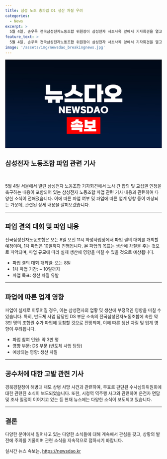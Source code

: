 ```yaml
---
title: 삼성 노조 총파업 D1 생산 차질 우려
categories:
  - News
excerpt: >
  5월 4일, 손우목 전국삼성전자노동조합 위원장이 삼성전자 서초사옥 앞에서 기자회견을 열고 사측의 임금조정안 철회와 합리적 노조안 합의를 촉구했다. 전삼노의 총파업 결의 대회가 하루 앞으로 다가오며 업계 긴장감이 높아지고 있다. 삼성 전자 반도체 업황에도 부정적인 영향을 미칠 우려가 있다. 전삼노는 추가적인 단체 행동에도 나설 것으로 밝혔으며 노조 측 요구안은 임금 상승과 OPI 제도 개선, 무임금 파업으로 인한 손실 보상을 포함하고 있다. 현대차는 튀르키예 한국공원 개선 프로젝트를 완료하여 최근 준공식을 열었다. 높아진 중국의 미국 스파이 기지 확대로 미국 내 안보 위협이 제기되고 있으며, 쿠바에 스파이 기지가 설치될 경우 중국의 군사정보 수집 능력이 미국의 안보에 영향을 미칠 것으로 우려되고 있다. 경북경찰청은 채상병 소속 대대 부대장이 김철문 경북청장을 고위공직자범죄수사처에 고발했으며, 시청역 역주행 사고를 수사 중인 경찰이 가해차량 운전자 차씨와 2차 조사 일정을 조율 중이다.
feature_text: >
  5월 4일, 손우목 전국삼성전자노동조합 위원장이 삼성전자 서초사옥 앞에서 기자회견을 열고 사측의 임금조정안 철회와 합리적 노조안 합의를 촉구했다. 전삼노의 총파업 결의 대회가 하루 앞으로 다가오며 업계 긴장감이 높아지고 있다. 삼성 전자 반도체 업황에도 부정적인 영향을 미칠 우려가 있다. 전삼노는 추가적인 단체 행동에도 나설 것으로 밝혔으며 노조 측 요구안은 임금 상승과 OPI 제도 개선, 무임금 파업으로 인한 손실 보상을 포함하고 있다. 현대차는 튀르키예 한국공원 개선 프로젝트를 완료하여 최근 준공식을 열었다. 높아진 중국의 미국 스파이 기지 확대로 미국 내 안보 위협이 제기되고 있으며, 쿠바에 스파이 기지가 설치될 경우 중국의 군사정보 수집 능력이 미국의 안보에 영향을 미칠 것으로 우려되고 있다. 경북경찰청은 채상병 소속 대대 부대장이 김철문 경북청장을 고위공직자범죄수사처에 고발했으며, 시청역 역주행 사고를 수사 중인 경찰이 가해차량 운전자 차씨와 2차 조사 일정을 조율 중이다.
image: '/assets/img/newsdao_breakingnews.jpg'
---
```


<p><img src="/assets/img/newsdao_breakingnews.jpg" alt="firstkoreanews 속보" /></p>

<h2 data-ke-size="size26">삼성전자 노동조합 파업 관련 기사</h2>

<p data-ke-size="size16">&nbsp;</p>

<p data-ke-size="size16">5월 4일 서울에서 열린 삼성전자 노동조합 기자회견에서 노사 간 합의 및 교섭권 인정을 촉구하는 내용이 포함되어 있는 삼성전자 노동조합 파업 관련 기사 내용과 관련하여 다양한 소식이 전해졌습니다. 이에 따른 파업 여부 및 파업에 따른 업계 영향 등이 예상되는 가운데, 관련된 상세 내용을 살펴보겠습니다.</p>

<hr>

<h2 data-ke-size="size26">파업 결의 대회 및 파업 내용</h2>

<p data-ke-size="size16">전국삼성전자노동조합은 오는 8일 오전 11시 화성사업장에서 파업 결의 대회를 개최할 예정이며, 1차 파업은 10일까지 진행됩니다. 본 파업의 목표는 생산에 차질을 주는 것으로 파악되며, 파업 규모에 따라 실제 생산에 영향을 미칠 수 있을 것으로 예상됩니다.</p>

<ul>
<li>파업 결의 대회 개최일: 오는 8일</li>
<li>1차 파업 기간: ~ 10일까지</li>
<li>파업 목표: 생산 차질 유발</li>
</ul>

<hr>

<h2 data-ke-size="size26">파업에 따른 업계 영향</h2>

<p data-ke-size="size16">파업이 실제로 이루어질 경우, 이는 삼성전자의 업황 및 생산에 부정적인 영향을 미칠 수 있습니다. 특히, 반도체 사업 담당인 DS 부문 소속의 전국삼성전자노동조합에 속한 약 3만 명의 조합원 수가 파업에 동참할 것으로 전망되며, 이에 따른 생산 차질 및 업계 영향이 우려됩니다.</p>

<ul>
<li>파업 참여 인원: 약 3만 명</li>
<li>영향 부문: DS 부문 (반도체 사업 담당)</li>
<li>예상되는 영향: 생산 차질</li>
</ul>

<hr>

<h2 data-ke-size="size26">공수처에 대한 고발 관련 기사</h2>

<p data-ke-size="size16">경북경찰청이 해병대 채모 상병 사망 사건과 관련하여, 무효로 판단된 수사심의위원회에 대한 관련된 소식이 보도되었습니다. 또한, 시청역 역주행 사고와 관련하여 운전자 면담 및 조사 일정이 이어지고 있는 등 현재 뉴스에는 다양한 소식이 보도되고 있습니다.</p>

<hr>

<h2 data-ke-size="size26">결론</h2>

<p data-ke-size="size16">다양한 분야에서 일어나고 있는 다양한 소식들에 대해 계속해서 관심을 갖고, 상황의 발전에 주의를 기울이며 관련 소식을 지속적으로 접하시기 바랍니다.</p>
실시간 뉴스 속보는, <a href="https://newsdao.kr" rel="dofollow">https://newsdao.kr</a>


